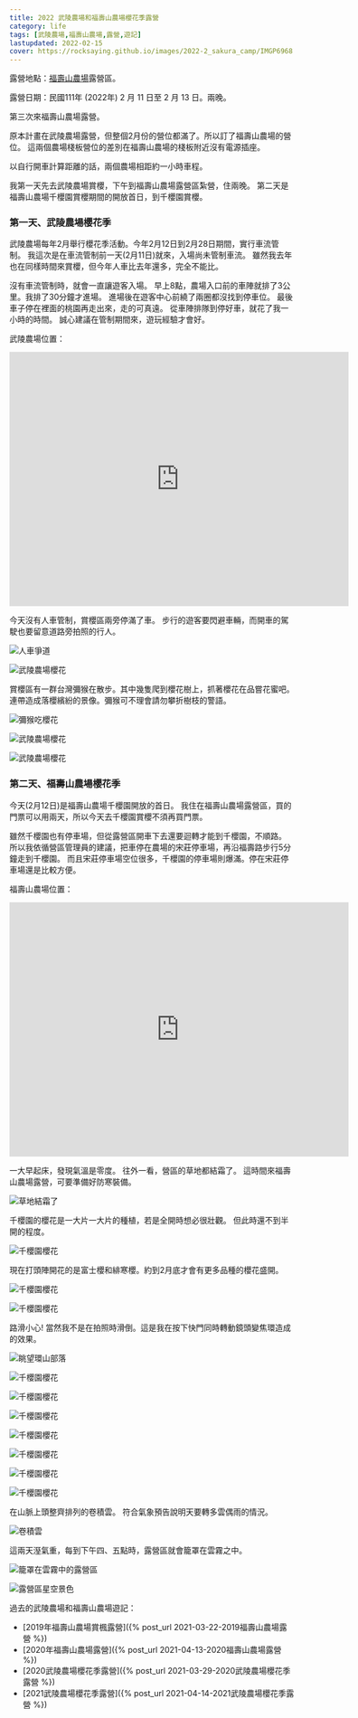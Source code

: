 ```yaml
---
title: 2022 武陵農場和福壽山農場櫻花季露營
category: life
tags: [武陵農場,福壽山農場,露營,遊記]
lastupdated: 2022-02-15
cover: https://rocksaying.github.io/images/2022-2_sakura_camp/IMGP6968.jpg
---
```


露營地點：[福壽山農場](https://www.fushoushan.com.tw/)露營區。

露營日期：民國111年 (2022年) 2 月 11 日至 2 月 13 日。兩晚。

第三次來福壽山農場露營。

原本計畫在武陵農場露營，但整個2月份的營位都滿了。所以訂了福壽山農場的營位。
這兩個農場棧板營位的差別在福壽山農場的棧板附近沒有電源插座。

以自行開車計算距離的話，兩個農場相距約一小時車程。

我第一天先去武陵農場賞櫻，下午到福壽山農場露營區紮營，住兩晚。
第二天是福壽山農場千櫻園賞櫻期間的開放首日，到千櫻園賞櫻。

<!--more-->

### 第一天、武陵農場櫻花季

武陵農場每年2月舉行櫻花季活動。今年2月12日到2月28日期間，實行車流管制。
我這次是在車流管制前一天(2月11日)就來，入場尚未管制車流。
雖然我去年也在同樣時間來賞櫻，但今年人車比去年還多，完全不能比。

沒有車流管制時，就會一直讓遊客入場。
早上8點，農場入口前的車陣就排了3公里。我排了30分鐘才進場。
進場後在遊客中心前繞了兩圈都沒找到停車位。
最後車子停在裡面的桃園再走出來，走的可真遠。
從車陣排隊到停好車，就花了我一小時的時間。
誠心建議在管制期間來，遊玩經驗才會好。

武陵農場位置：

<iframe src="https://www.google.com/maps/embed?pb=!1m14!1m8!1m3!1d14538.316171818426!2d121.30906370688477!3d24.36115218168172!3m2!1i1024!2i768!4f13.1!3m3!1m2!1s0x0%3A0xcdb2557ff68a7fe5!2z5q2m6Zm16L6y5aC06Zyy54ef5Y2A!5e0!3m2!1szh-TW!2stw!4v1617000672648!5m2!1szh-TW!2stw" width="600" height="450" style="border:0;" allowfullscreen="" loading="lazy"></iframe>

今天沒有人車管制，賞櫻區兩旁停滿了車。
步行的遊客要閃避車輛，而開車的駕駛也要留意道路旁拍照的行人。

![人車爭道](https://rocksaying.github.io/images/2022-2_sakura_camp/IMGP6925.jpg)

![武陵農場櫻花](https://rocksaying.github.io/images/2022-2_sakura_camp/IMGP6922.jpg)

賞櫻區有一群台灣彌猴在散步。其中幾隻爬到櫻花樹上，抓著櫻花在品嘗花蜜吧。
連帶造成落櫻繽紛的景像。彌猴可不理會請勿攀折樹枝的警語。

![彌猴吃櫻花](https://rocksaying.github.io/images/2022-2_sakura_camp/IMGP6968.jpg)

![武陵農場櫻花](https://rocksaying.github.io/images/2022-2_sakura_camp/IMGP6896.jpg)

![武陵農場櫻花](https://rocksaying.github.io/images/2022-2_sakura_camp/IMGP6971.jpg)


### 第二天、福壽山農場櫻花季

今天(2月12日)是福壽山農場千櫻園開放的首日。
我住在福壽山農場露營區，買的門票可以用兩天，所以今天去千櫻園賞櫻不須再買門票。

雖然千櫻園也有停車場，但從露營區開車下去還要迴轉才能到千櫻園，不順路。
所以我依循營區管理員的建議，把車停在農場的宋莊停車場，再沿福壽路步行5分鐘走到千櫻園。
而且宋莊停車場空位很多，千櫻園的停車場則爆滿。停在宋莊停車場還是比較方便。

福壽山農場位置：

<iframe src="https://www.google.com/maps/embed?pb=!1m18!1m12!1m3!1d3638.6012848287105!2d121.23764541572635!3d24.220739984359575!2m3!1f0!2f0!3f0!3m2!1i1024!2i768!4f13.1!3m3!1m2!1s0x3468f2dc2970feaf%3A0xf047d1f90ca68c2d!2z56aP5aO95bGx6L6y5aC06Zyy54ef5Y2A!5e0!3m2!1szh-TW!2stw!4v1616916583226!5m2!1szh-TW!2stw" width="600" height="450" style="border:0;" allowfullscreen="" loading="lazy"></iframe>

一大早起床，發現氣溫是零度。
往外一看，營區的草地都結霜了。
這時間來福壽山農場露營，可要準備好防寒裝備。

![草地結霜了](https://rocksaying.github.io/images/2022-2_sakura_camp/IMGP6989.jpg)

千櫻園的櫻花是一大片一大片的種植，若是全開時想必很壯觀。
但此時還不到半開的程度。

![千櫻園櫻花](https://rocksaying.github.io/images/2022-2_sakura_camp/IMGP7058.jpg)

現在打頭陣開花的是富士櫻和緋寒櫻。約到2月底才會有更多品種的櫻花盛開。

![千櫻園櫻花](https://rocksaying.github.io/images/2022-2_sakura_camp/IMGP7060.jpg)

![千櫻園櫻花](https://rocksaying.github.io/images/2022-2_sakura_camp/IMGP7081.jpg)

路滑小心!
當然我不是在拍照時滑倒。這是我在按下快門同時轉動鏡頭變焦環造成的效果。

![眺望環山部落](https://rocksaying.github.io/images/2022-2_sakura_camp/IMGP7086.jpg)

![千櫻園櫻花](https://rocksaying.github.io/images/2022-2_sakura_camp/IMGP7123.jpg)

![千櫻園櫻花](https://rocksaying.github.io/images/2022-2_sakura_camp/IMGP7128.jpg)

![千櫻園櫻花](https://rocksaying.github.io/images/2022-2_sakura_camp/IMGP7155.jpg)

![千櫻園櫻花](https://rocksaying.github.io/images/2022-2_sakura_camp/IMGP7160.jpg)

![千櫻園櫻花](https://rocksaying.github.io/images/2022-2_sakura_camp/IMGP7164.jpg)

![千櫻園櫻花](https://rocksaying.github.io/images/2022-2_sakura_camp/IMGP7165.jpg)

![千櫻園櫻花](https://rocksaying.github.io/images/2022-2_sakura_camp/IMGP7176.jpg)

在山脈上頭整齊排列的卷積雲。
符合氣象預告說明天要轉多雲偶雨的情況。

![卷積雲](https://rocksaying.github.io/images/2022-2_sakura_camp/IMGP7180.jpg)

這兩天溼氣重，每到下午四、五點時，露營區就會籠罩在雲霧之中。

![籠罩在雲霧中的露營區](https://rocksaying.github.io/images/2022-2_sakura_camp/IMGP7190.jpg)

![露營區星空景色](https://rocksaying.github.io/images/2022-2_sakura_camp/IMGP7200.jpg)


過去的武陵農場和福壽山農場遊記：

* [2019年福壽山農場賞楓露營]({% post_url 2021-03-22-2019福壽山農場露營 %})
* [2020年福壽山農場露營]({% post_url 2021-04-13-2020福壽山農場露營 %})
* [2020武陵農場櫻花季露營]({% post_url 2021-03-29-2020武陵農場櫻花季露營 %})
* [2021武陵農場櫻花季露營]({% post_url 2021-04-14-2021武陵農場櫻花季露營 %})
